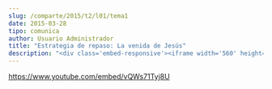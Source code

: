```yaml
---
slug: /comparte/2015/t2/l01/tema1
date: 2015-03-28
tipo: comunica
author: Usuario Administrador
title: "Estrategia de repaso: La venida de Jesús"
description: "<div class='embed-responsive'><iframe width='560' height='315' src='https://www.youtube.com/embed/vQWs71Tyj8U' frameborder='0' allowfullscreen></iframe></div>"
---
```


https://www.youtube.com/embed/vQWs71Tyj8U
